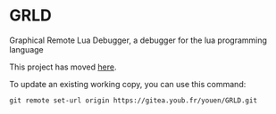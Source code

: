 # GRLD
Graphical Remote Lua Debugger, a debugger for the lua programming language

This project has moved [here](https://gitea.youb.fr/youen/GRLD).

To update an existing working copy, you can use this command:

    git remote set-url origin https://gitea.youb.fr/youen/GRLD.git
